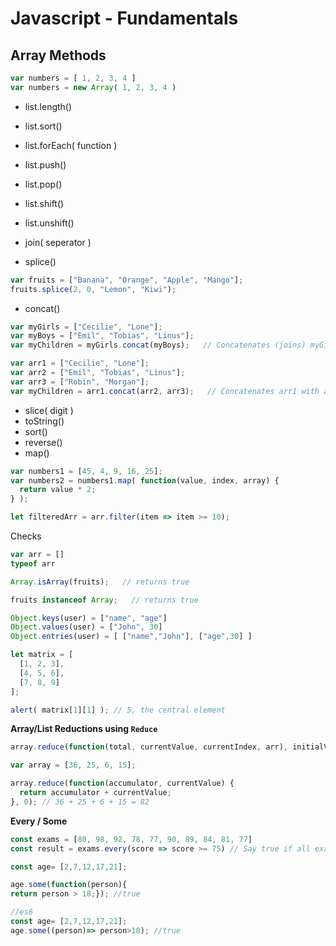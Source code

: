 # Javascript - Fundamentals

## Array Methods


```javascript
var numbers = [ 1, 2, 3, 4 ]
var numbers = new Array( 1, 2, 3, 4 )
```

- list.length()
- list.sort()
- list.forEach( function )

- list.push()
- list.pop()
- list.shift()
- list.unshift()

- join( seperator )
- splice()

```javascript
var fruits = ["Banana", "Orange", "Apple", "Mango"];
fruits.splice(2, 0, "Lemon", "Kiwi");
```

- concat()

```javascript
var myGirls = ["Cecilie", "Lone"];
var myBoys = ["Emil", "Tobias", "Linus"];
var myChildren = myGirls.concat(myBoys);   // Concatenates (joins) myGirls and myBoys
```

```javascript
var arr1 = ["Cecilie", "Lone"];
var arr2 = ["Emil", "Tobias", "Linus"];
var arr3 = ["Robin", "Morgan"];
var myChildren = arr1.concat(arr2, arr3);   // Concatenates arr1 with arr2 and arr3
```

- slice( digit )
- toString()
- sort()
- reverse()
- map()

```javascript
var numbers1 = [45, 4, 9, 16, 25];
var numbers2 = numbers1.map( function(value, index, array) {
  return value * 2;
} );
```

```javascript
let filteredArr = arr.filter(item => item >= 10);
```

Checks

```javascript
var arr = []
typeof arr
```

```javascript
Array.isArray(fruits);   // returns true
```

```javascript
fruits instanceof Array;   // returns true
```

```javascript
Object.keys(user) = ["name", "age"]
Object.values(user) = ["John", 30]
Object.entries(user) = [ ["name","John"], ["age",30] ]
```

```javascript
let matrix = [
  [1, 2, 3],
  [4, 5, 6],
  [7, 8, 9]
];

alert( matrix[1][1] ); // 5, the central element
```

**Array/List Reductions using `Reduce`**

```javascript
array.reduce(function(total, currentValue, currentIndex, arr), initialValue)
```

```javascript
var array = [36, 25, 6, 15];

array.reduce(function(accumulator, currentValue) {
  return accumulator + currentValue;
}, 0); // 36 + 25 + 6 + 15 = 82
```

**Every / Some**

```javascript
const exams = [80, 98, 92, 78, 77, 90, 89, 84, 81, 77]
const result = exams.every(score => score >= 75) // Say true if all exam components are greater or equal than 75
```

```javascript
const age= [2,7,12,17,21];

age.some(function(person){
return person > 18;}); //true

//es6
const age= [2,7,12,17,21];
age.some((person)=> person>18); //true
```


